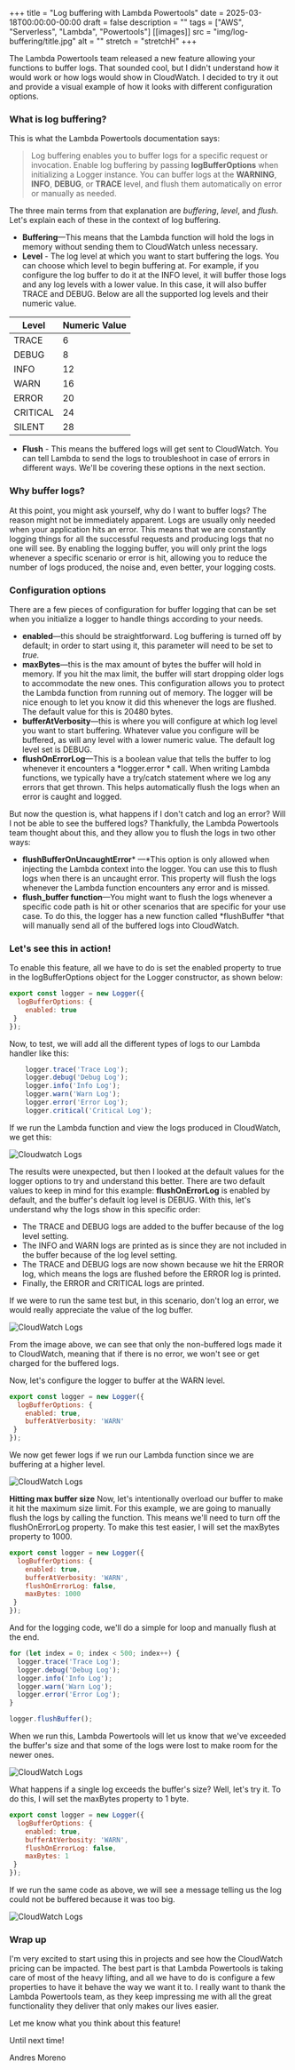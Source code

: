+++
title = "Log buffering with Lambda Powertools"
date = 2025-03-18T00:00:00-00:00
draft = false
description = ""
tags = ["AWS", "Serverless", "Lambda", "Powertools"]
[[images]]
  src = "img/log-buffering/title.jpg"
  alt = ""
  stretch = "stretchH"
+++

The Lambda Powertools team released a new feature allowing your functions to buffer logs. That sounded cool, but I didn't understand how it would work or how logs would show in CloudWatch. I decided to try it out and provide a visual example of how it looks with different configuration options.

### What is log buffering?
This is what the Lambda Powertools documentation says:

> Log buffering enables you to buffer logs for a specific request or invocation. Enable log buffering by passing **logBufferOptions** when initializing a Logger instance. You can buffer logs at the **WARNING**, **INFO**,  **DEBUG**, or **TRACE** level, and flush them automatically on error or manually as needed.

The three main terms from that explanation are *buffering*, *level*, and *flush*. Let's explain each of these in the context of log buffering.

* **Buffering**—This means that the Lambda function will hold the logs in memory without sending them to CloudWatch unless necessary.
* **Level** - The log level at which you want to start buffering the logs. You can choose which level to begin buffering at. For example, if you configure the log buffer to do it at the INFO level, it will buffer those logs and any log levels with a lower value. In this case, it will also buffer TRACE and DEBUG. Below are all the supported log levels and their numeric value.

|  **Level**<br/> | **Numeric Value**<br/> |
|-----|-----|
|  TRACE<br/> | 6<br/> |
|  DEBUG<br/> | 8<br/> |
|  INFO<br/> | 12<br/> |
|  WARN<br/> | 16<br/> |
|  ERROR<br/> | 20<br/> |
|  CRITICAL<br/> | 24<br/> |
|  SILENT<br/> | 28<br/> |  

* **Flush** - This means the buffered logs will get sent to CloudWatch. You can tell Lambda to send the logs to troubleshoot in case of errors in different ways. We'll be covering these options in the next section.

### Why buffer logs?
At this point, you might ask yourself, why do I want to buffer logs? The reason might not be immediately apparent. Logs are usually only needed when your application hits an error. This means that we are constantly logging things for all the successful requests and producing logs that no one will see. By enabling the logging buffer, you will only print the logs whenever a specific scenario or error is hit, allowing you to reduce the number of logs produced, the noise and, even better, your logging costs.

### Configuration options
There are a few pieces of configuration for buffer logging that can be set when you initialize a logger to handle things according to your needs.

* **enabled**—this should be straightforward. Log buffering is turned off by default; in order to start using it, this parameter will need to be set to *true.*
* **maxBytes**—this is the max amount of bytes the buffer will hold in memory. If you hit the max limit, the buffer will start dropping older logs to accommodate the new ones. This configuration allows you to protect the Lambda function from running out of memory. The logger will be nice enough to let you know it did this whenever the logs are flushed. The default value for this is 20480 bytes.
* **bufferAtVerbosity**—this is where you will configure at which log level you want to start buffering. Whatever value you configure will be buffered, as will any level with a lower numeric value. The default log level set is DEBUG.
* **flushOnErrorLog**—This is a boolean value that tells the buffer to log whenever it encounters a *logger.error * call. When writing Lambda functions, we typically have a try/catch statement where we log any errors that get thrown. This helps automatically flush the logs when an error is caught and logged.

But now the question is, what happens if I don't catch and log an error? Will I not be able to see the buffered logs? Thankfully, the Lambda Powertools team thought about this, and they allow you to flush the logs in two other ways:
*  **flushBufferOnUncaughtError*** —*This option is only allowed when injecting the Lambda context into the logger. You can use this to flush logs when there is an uncaught error. This property will flush the logs whenever the Lambda function encounters any error and is missed.
* **flush_buffer function**—You might want to flush the logs whenever a specific code path is hit or other scenarios that are specific for your use case. To do this, the logger has a new function called *flushBuffer *that will manually send all of the buffered logs into CloudWatch.

### Let's see this in action!

To enable this feature, all we have to do is set the enabled property to true in the logBufferOptions object for the Logger constructor, as shown below:
```javascript
export const logger = new Logger({
  logBufferOptions: {
    enabled: true
 }
});
```

Now, to test, we will add all the different types of logs to our Lambda handler like this:
```javascript
    logger.trace('Trace Log');
    logger.debug('Debug Log');
    logger.info('Info Log');
    logger.warn('Warn Log');
    logger.error('Error Log');
    logger.critical('Critical Log');

```

If we run the Lambda function and view the logs produced in CloudWatch, we get this:  

![Cloudwatch Logs](/img/log-buffering/logs-1.png)

The results were unexpected, but then I looked at the default values for the logger options to try and understand this better. There are two default values to keep in mind for this example: **flushOnErrorLog** is enabled by default, and the buffer's default log level is DEBUG. With this, let's understand why the logs show in this specific order:

* The TRACE and DEBUG logs are added to the buffer because of the log level setting.
* The INFO and WARN logs are printed as is since they are not included in the buffer because of the log level setting.
* The TRACE and DEBUG logs are now shown because we hit the ERROR log, which means the logs are flushed before the ERROR log is printed.
* Finally, the ERROR and CRITICAL logs are printed.

If we were to run the same test but, in this scenario, don't log an error, we would really appreciate the value of the log buffer.

![CloudWatch Logs](/img/log-buffering/logs-2.png)

From the image above, we can see that only the non-buffered logs made it to CloudWatch, meaning that if there is no error, we won't see or get charged for the buffered logs.

Now, let's configure the logger to buffer at the WARN level.
```javascript
export const logger = new Logger({
  logBufferOptions: {
    enabled: true,
    bufferAtVerbosity: 'WARN'
 }
});
```

We now get fewer logs if we run our Lambda function since we are buffering at a higher level.

![CloudWatch Logs](/img/log-buffering/logs-3.png)

**Hitting max buffer size**
Now, let's intentionally overload our buffer to make it hit the maximum size limit. For this example, we are going to manually flush the logs by calling the function. This means we'll need to turn off the flushOnErrorLog property. To make this test easier, I will set the maxBytes property to 1000.

```javascript
export const logger = new Logger({
  logBufferOptions: {
    enabled: true,
    bufferAtVerbosity: 'WARN',
    flushOnErrorLog: false,
    maxBytes: 1000
 }
});
```

And for the logging code, we'll do a simple for loop and manually flush at the end.
```javascript
for (let index = 0; index < 500; index++) {
  logger.trace('Trace Log');
  logger.debug('Debug Log');
  logger.info('Info Log');
  logger.warn('Warn Log');
  logger.error('Error Log');
}

logger.flushBuffer();
```

When we run this, Lambda Powertools will let us know that we've exceeded the buffer's size and that some of the logs were lost to make room for the newer ones.

![CloudWatch Logs](/img/log-buffering/logs-3.png)

What happens if a single log exceeds the buffer's size? Well, let's try it. To do this, I will set the maxBytes property to 1 byte.
```javascript
export const logger = new Logger({
  logBufferOptions: {
    enabled: true,
    bufferAtVerbosity: 'WARN',
    flushOnErrorLog: false,
    maxBytes: 1
 }
});
```

If we run the same code as above, we will see a message telling us the log could not be buffered because it was too big.

![CloudWatch Logs](/img/log-buffering/logs-3.png)

### Wrap up
I'm very excited to start using this in projects and see how the CloudWatch pricing can be impacted. The best part is that Lambda Powertools is taking care of most of the heavy lifting, and all we have to do is configure a few properties to have it behave the way we want it to. I really want to thank the Lambda Powertools team, as they keep impressing me with all the great functionality they deliver that only makes our lives easier.

Let me know what you think about this feature!

Until next time!

Andres Moreno
